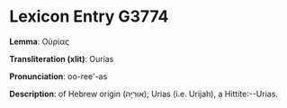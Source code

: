 # Lexicon Entry G3774

**Lemma**: Οὐρίας

**Transliteration (xlit)**: Ourías

**Pronunciation**: oo-ree'-as

**Description**:
of Hebrew origin (אוּרִיָּה); Urias (i.e. Urijah), a Hittite:--Urias.
